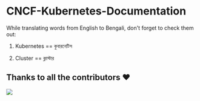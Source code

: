 # CNCF-Kubernetes-Documentation

While translating words from English to Bengali, don't forget to check them out:

1. Kubernetes == কুবারনেটিস

2. Cluster == ক্লাস্টার






## Thanks to all the contributors ❤️
<a href = "https://github.com/BRACU-Tech-Enthusiasts/CNCF-Kubernetes-Documentation/graphs/contributors">
  <img src = "https://contrib.rocks/image?repo=BRACU-Tech-Enthusiasts/CNCF-Kubernetes-Documentation"/>
</a>
